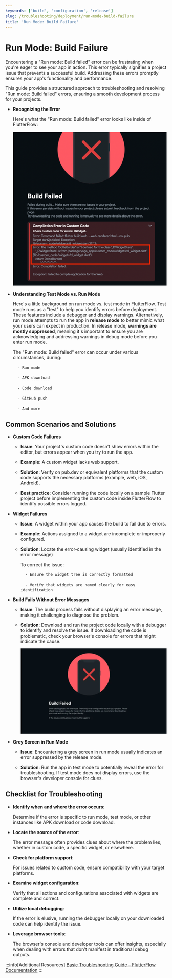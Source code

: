 ```yaml
---
keywords: ['build', 'configuration', 'release']
slug: /troubleshooting/deployment/run-mode-build-failure
title: 'Run Mode: Build Failure'
---
```

# Run Mode: Build Failure

Encountering a "Run mode: Build failed" error can be frustrating when you're eager to see your app in action. This error typically signifies a project issue that prevents a successful build. Addressing these errors promptly ensures your app's functionality and performance. 

This guide provides a structured approach to troubleshooting and resolving "Run mode: Build failed" errors, ensuring a smooth development process for your projects.

- **Recognizing the Error**

    Here's what the "Run mode: Build failed" error looks like inside of FlutterFlow:

    ![](../assets/20250430121148301014.png)

- **Understanding Test Mode vs. Run Mode**

    Here's a little background on run mode vs. test mode in FlutterFlow. Test mode runs as a "test" to help you identify errors before deployment. These features include a debugger and display warnings. Alternatively, run mode attempts to run the app in **release mode** to better mimic what your users can expect in production. In release mode, **warnings are mostly suppressed**, meaning it's important to ensure you are acknowledging and addressing warnings in debug mode before you enter run mode.

    The "Run mode: Build failed" error can occur under various circumstances, during:

        - Run mode

        - APK download

        - Code download

        - GitHub push

        - And more

## Common Scenarios and Solutions

- **Custom Code Failures**

    - **Issue**: Your project's custom code doesn't show errors within the editor, but errors appear when you try to run the app.

    - **Example**: A custom widget lacks web support.

    - **Solution**: Verify on pub.dev or equivalent platforms that the custom code supports the necessary platforms (example, web, iOS, Android).

    - **Best practice**: Consider running the code locally on a sample Flutter project before implementing the custom code inside FlutterFlow to identify possible errors logged.

- **Widget Failures**

    - **Issue**: A widget within your app causes the build to fail due to errors.

    - **Example**: Actions assigned to a widget are incomplete or improperly configured.

    - **Solution**: Locate the error-causing widget (usually identified in the error message)

        To correct the issue:

            - Ensure the widget tree is correctly formatted

            - Verify that widgets are named clearly for easy identification

- **Build Fails Without Error Messages**

    - **Issue**: The build process fails without displaying an error message, making it challenging to diagnose the problem.

    - **Solution**: Download and run the project code locally with a debugger to identify and resolve the issue. If downloading the code is problematic, check your browser's console for errors that might indicate the cause.

        ![](../assets/20250430121148811672.png)

- **Grey Screen in Run Mode**

    - **Issue**: Encountering a grey screen in run mode usually indicates an error suppressed by the release mode.

    - **Solution**: Run the app in test mode to potentially reveal the error for troubleshooting. If test mode does not display errors, use the browser's developer console for clues.

## Checklist for Troubleshooting

- **Identify when and where the error occurs**: 

    Determine if the error is specific to run mode, test mode, or other instances like APK download or code download.

- **Locate the source of the error**: 

    The error message often provides clues about where the problem lies, whether in custom code, a specific widget, or elsewhere.

- **Check for platform support**:

    For issues related to custom code, ensure compatibility with your target platforms.

- **Examine widget configuration**: 

    Verify that all actions and configurations associated with widgets are complete and correct.

- **Utilize local debugging**: 

    If the error is elusive, running the debugger locally on your downloaded code can help identify the issue.
    
- **Leverage browser tools**: 

    The browser's console and developer tools can offer insights, especially when dealing with errors that don't manifest in traditional debug outputs.


:::info[Additional Resources]
[Basic Troubleshooting Guide – FlutterFlow Documentation](https://docs.flutterflow.io/troubleshooting/basic-troubleshooting-guide)
:::